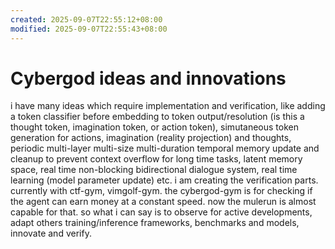 ```yaml
---
created: 2025-09-07T22:55:12+08:00
modified: 2025-09-07T22:55:43+08:00
---
```


# Cybergod ideas and innovations

i have many ideas which require implementation and verification, like adding a token classifier before embedding to token output/resolution (is this a thought token, imagination token, or action token), simutaneous token generation for actions, imagination (reality projection) and thoughts, periodic multi-layer multi-size multi-duration temporal memory update and cleanup to prevent context overflow for long time tasks, latent memory space, real time non-blocking bidirectional dialogue system, real time learning (model parameter update) etc. i am creating the verification parts. currently with ctf-gym, vimgolf-gym. the cybergod-gym is for checking if the agent can earn money at a constant speed. now the mulerun is almost capable for that. so what i can say is to observe for active developments, adapt others training/inference frameworks, benchmarks and models, innovate and verify.
